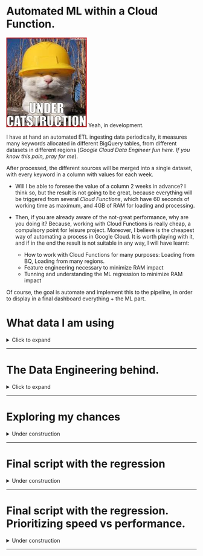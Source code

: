 # Automated ML within a Cloud Function.

![alt](output/under_catstruction.jpeg "gatito de la costrucción reza por mí")
Yeah, in development.

I have at hand an automated ETL ingesting data periodically, it measures many keywords allocated in different BigQuery tables, from different datasets in different regions (*Google Cloud Data Engineer fun here. If you know this pain, pray for me*).  

After processed, the different sources will be merged into a single dataset, with every keyword in a column with values for each week. 

- Will I be able to foresee the value of a column 2 weeks in advance? I think so, but the result is not going to be great, because everything will be triggered from several *Cloud Functions*, which have 60 seconds of working time as maximum, and 4GB of RAM for loading and processing.

- Then, if you are already aware of the not-great performance, why are you doing it? Because, working with Cloud Functions is really cheap, a compulsory point for leisure project. Moreover, I believe is the cheapest way of automating a process in Google Cloud. It is worth playing with it, and if in the end the result is not suitable in any way, I will have learnt:
    - How to work with Cloud Functions for many purposes: Loading from BQ, Loading from many regions.
    - Feature engineering necessary to minimize RAM impact
    - Tunning and understanding the ML regression to minimize RAM impact 

Of course, the goal is automate and implement this to the pipeline, in order to display in a final dashboard everything + the ML part.

# What data I am using


<details>
  <summary>Click to expand</summary>

  A **Python** Cloud Function is requesting weekly from an API. The data is processed and loaded finally to several BigQuery tables for display in Data Studio. The Cloud Function, Cloud Storage bucket, Transfer and BigQuery dataset is in *EU region*. 

  There is a request from the *Gdelt* Project through BigQuery with **SQL**. Google has the *Gdelt thing* allocated in USA servers, so the retrieved information is stored in a dataset located in *USA*. The dataset has many tables, and they are also displayed in Data Studio.

  You can find everything in detail here:

  - Dashboard => https://datastudio.google.com/s/iFQxr4r9ocs
  - Repository => https://github.com/albertovpd/automated_etl_google_cloud-social_dashboard
  

</details>

---------------------------------------------


# The Data Engineering behind.

<details>
  <summary>Click to expand</summary>
  
### Load from BigQuery to Cloud Storage
<details>
  <summary>Click to expand</summary>

In *cloud_function_from_bq_to_storage.py* you will find the script, and the stackoverflow source where I found it.

Extras, configuration:

- Create a CF, name it and choose a processing capacity (study it before configuring the CF, you can have errors for not having enough capacity).
- Configure it with *PUB/SUB*, to activate it through Cloud Scheduler.
- In Advanced, select *Environmental Variables*:
    - Write all of them, keys and values, without declaring *str* type. I mean, without the quotation marks **" "**.
    - In your CF script, replace:

        project_name = "YOUR_PROJECT_ID" 
        bucket_name = "YOUR_BUCKET" 
        dataset_name = "YOUR_DATASET" 
        table_name = "YOUR_TABLE" 

    - By:
    
        project_name = os.getenv("YOUR_PROJECT_ID") 
        bucket_name = os.getenv("YOUR_BUCKET") 
        dataset_name = os.getenv("YOUR_DATASET") 
        table_name = os.getenv("YOUR_TABLE") 

    - I included *os* in *requirements.txt*, but I it is not necessary.

</details>

------------------------------------

### Create the ML Cloud Function:

<details>
  <summary>Under construction</summary>
    - Ingest several csv from several *REGIONS*
    - In case it is not possible, I have 2 regions, *EUROPE, USA*. The automation of coping the data of one region to another is necessary. I would like to avoid cron jobs and the Cloud terminal if possible.

</details>

### Load the result again in Storage

### Load it in a BigQuery table

### Automate everything to append the weekly data, not everything constantly

This is going to be mental, several ideas but still figuring it out. Problem for myself from the future.


</details>

---------------------------------------------

# Exploring my chances

<details>
  <summary>Under construction</summary>

</details>

---------------------------------------------


# Final script with the regression


<details>
  <summary>Under construction</summary>

</details>

---------------------------------------------

# Final script with the regression. Prioritizing speed vs performance.


<details>
  <summary>Under construction</summary>

I am working within a Cloud Function, that means I have 60 seconds as maximum to finish the script and 4G of RAM for processing and loading. It looks like it is not the place for DNN precisely 

</details>

---------------------------------------------




